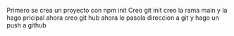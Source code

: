 Primero se crea un proyecto con npm init
Creo  git init
creo la  rama main y la  hago  pricipal
ahora creo git hub 
ahora le pasola direccion a git 
y hago  un push a github